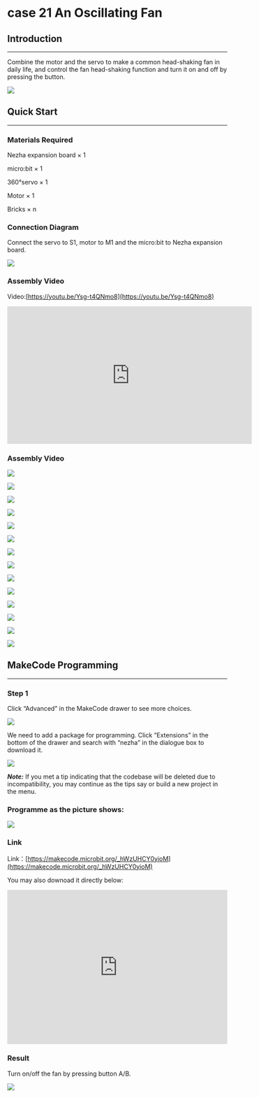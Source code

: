 # case 21 An Oscillating Fan

## Introduction
---
Combine the motor and the servo to make a common head-shaking fan in daily life, and control the fan head-shaking function and turn it on and off by pressing the button.

![](./images/case_21_01.png)

## Quick Start
---
### Materials Required

Nezha expansion board × 1

micro:bit × 1

360°servo × 1

Motor × 1

Bricks × n





### Connection Diagram

Connect the servo to S1, motor to M1 and the micro:bit to Nezha expansion board. 


![](./images/case_21_03.png)



### Assembly Video

Video:[https://youtu.be/Ysg-t4QNmo8](https://youtu.be/Ysg-t4QNmo8)

<iframe width="560" height="315" src="https://www.youtube.com/embed/Ysg-t4QNmo8" title="YouTube video player" frameborder="0" allow="accelerometer; autoplay; clipboard-write; encrypted-media; gyroscope; picture-in-picture" allowfullscreen></iframe>


### Assembly Video

![](./images/case_step_21_01.png)

![](./images/case_step_21_02.png)

![](./images/case_step_21_03.png)

![](./images/case_step_21_04.png)

![](./images/case_step_21_05.png)

![](./images/case_step_21_06.png)

![](./images/case_step_21_07.png)

![](./images/case_step_21_08.png)

![](./images/case_step_21_09.png)

![](./images/case_step_21_10.png)

![](./images/case_step_21_11.png)

![](./images/case_step_21_12.png)

![](./images/case_step_21_13.png)

![](./images/case_step_21_14.png)


## MakeCode Programming
---
### Step 1
Click “Advanced” in the MakeCode drawer to see more choices.

![](./images/case_01_10.png)

We need to add a package for programming. Click “Extensions” in the bottom of the drawer and search with “nezha” in the dialogue box to download it.

![](./images/case_03_09.png)


***Note:*** If you met a tip indicating that the codebase will be deleted due to incompatibility, you may continue as the tips say or build a new project in the menu.


### Programme as the picture shows:


![](./images/case_21_17.png)



### Link
Link：[https://makecode.microbit.org/_hWzUHCY0yioM](https://makecode.microbit.org/_hWzUHCY0yioM)

You may also downoad it directly below:


<div style="position:relative;height:0;padding-bottom:70%;overflow:hidden;"><iframe style="position:absolute;top:0;left:0;width:100%;height:100%;" src="https://makecode.microbit.org/#pub:_hWzUHCY0yioM" frameborder="0" sandbox="allow-popups allow-forms allow-scripts allow-same-origin"></iframe></div>  



### Result
Turn on/off the fan by pressing button A/B.

![](./images/case-gif-21.gif)
